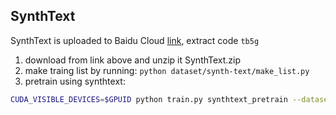 ## SynthText

SynthText is uploaded to Baidu Cloud [link](https://pan.baidu.com/s/17Gk301SwsnoESM1jQZRq0g), extract code `tb5g`

1. download from link above and unzip it SynthText.zip
2. make traing list by running: `python dataset/synth-text/make_list.py`
3. pretrain using synthtext:

```bash
CUDA_VISIBLE_DEVICES=$GPUID python train.py synthtext_pretrain --dataset synth-text --viz --max_epoch 1 --batch_size 8
```